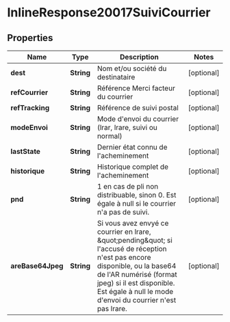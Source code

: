 # InlineResponse20017SuiviCourrier

## Properties
Name | Type | Description | Notes
------------ | ------------- | ------------- | -------------
**dest** | **String** | Nom et/ou société du destinataire |  [optional]
**refCourrier** | **String** | Référence Merci facteur du courrier |  [optional]
**refTracking** | **String** | Référence de suivi postal |  [optional]
**modeEnvoi** | **String** | Mode d&#x27;envoi du courrier (lrar, lrare, suivi ou normal) |  [optional]
**lastState** | **String** | Dernier état connu de l&#x27;acheminement |  [optional]
**historique** | **String** | Historique complet de l&#x27;acheminement |  [optional]
**pnd** | **String** | 1 en cas de pli non distribuable, sinon 0. Est égale à null si le courrier n&#x27;a pas de suivi. |  [optional]
**areBase64Jpeg** | **String** | Si vous avez envyé ce courrier en lrare, \&quot;pending\&quot; si l&#x27;accusé de réception n&#x27;est pas encore disponible, ou la base64 de l&#x27;AR numérisé (format jpeg) si il est disponible. Est égale à null le mode d&#x27;envoi du courrier n&#x27;est pas lrare. |  [optional]
